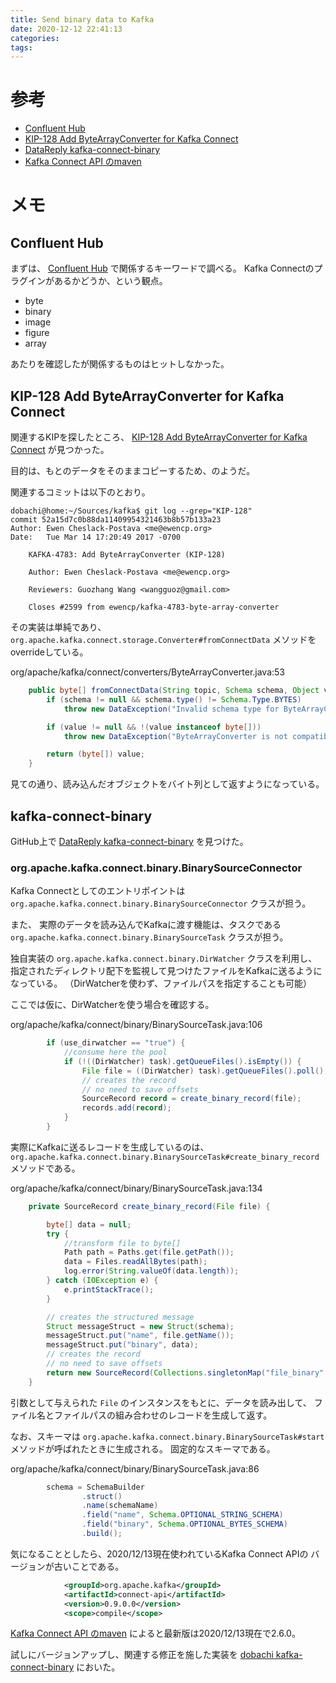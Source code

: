 ```yaml
---
title: Send binary data to Kafka
date: 2020-12-12 22:41:13
categories:
tags:
---
```


# 参考

* [Confluent Hub]
* [KIP-128 Add ByteArrayConverter for Kafka Connect]
* [DataReply kafka-connect-binary]
* [Kafka Connect API のmaven]

[Confluent Hub]: https://www.confluent.io/hub
[KIP-128 Add ByteArrayConverter for Kafka Connect]: https://cwiki.apache.org/confluence/display/KAFKA/KIP-128%3A+Add+ByteArrayConverter+for+Kafka+Connect
[DataReply kafka-connect-binary]: https://github.com/DataReply/kafka-connect-binary
[Kafka Connect API のmaven]: https://mvnrepository.com/artifact/org.apache.kafka/connect-api/2.6.0
[dobachi kafka-connect-binary]: https://github.com/dobachi/kafka-connect-binary


# メモ


## Confluent Hub

まずは、 [Confluent Hub] で関係するキーワードで調べる。
Kafka Connectのプラグインがあるかどうか、という観点。

* byte
* binary
* image
* figure
* array

あたりを確認したが関係するものはヒットしなかった。

## KIP-128 Add ByteArrayConverter for Kafka Connect

関連するKIPを探したところ、
[KIP-128 Add ByteArrayConverter for Kafka Connect] が見つかった。

目的は、もとのデータをそのままコピーするため、のようだ。

関連するコミットは以下のとおり。

```shell
dobachi@home:~/Sources/kafka$ git log --grep="KIP-128"
commit 52a15d7c0b88da11409954321463b8b57b133a23
Author: Ewen Cheslack-Postava <me@ewencp.org>
Date:   Tue Mar 14 17:20:49 2017 -0700

    KAFKA-4783: Add ByteArrayConverter (KIP-128)

    Author: Ewen Cheslack-Postava <me@ewencp.org>

    Reviewers: Guozhang Wang <wangguoz@gmail.com>

    Closes #2599 from ewencp/kafka-4783-byte-array-converter
```

その実装は単純であり、 `org.apache.kafka.connect.storage.Converter#fromConnectData` メソッドをoverrideしている。

org/apache/kafka/connect/converters/ByteArrayConverter.java:53

```java
    public byte[] fromConnectData(String topic, Schema schema, Object value) {
        if (schema != null && schema.type() != Schema.Type.BYTES)
            throw new DataException("Invalid schema type for ByteArrayConverter: " + schema.type().toString());

        if (value != null && !(value instanceof byte[]))
            throw new DataException("ByteArrayConverter is not compatible with objects of type " + value.getClass());

        return (byte[]) value;
    }
```

見ての通り、読み込んだオブジェクトをバイト列として返すようになっている。


## kafka-connect-binary

GitHub上で [DataReply kafka-connect-binary] を見つけた。

### org.apache.kafka.connect.binary.BinarySourceConnector

Kafka Connectとしてのエントリポイントは `org.apache.kafka.connect.binary.BinarySourceConnector` クラスが担う。

また、 実際のデータを読み込んでKafkaに渡す機能は、タスクである `org.apache.kafka.connect.binary.BinarySourceTask` クラスが担う。

独自実装の `org.apache.kafka.connect.binary.DirWatcher` クラスを利用し、
指定されたディレクトリ配下を監視して見つけたファイルをKafkaに送るようになっている。
（DirWatcherを使わず、ファイルパスを指定することも可能）

ここでは仮に、DirWatcherを使う場合を確認する。

org/apache/kafka/connect/binary/BinarySourceTask.java:106

```java
        if (use_dirwatcher == "true") {
            //consume here the pool
            if (!((DirWatcher) task).getQueueFiles().isEmpty()) {
                File file = ((DirWatcher) task).getQueueFiles().poll();
                // creates the record
                // no need to save offsets
                SourceRecord record = create_binary_record(file);
                records.add(record);
            }
        }
```

実際にKafkaに送るレコードを生成しているのは、
`org.apache.kafka.connect.binary.BinarySourceTask#create_binary_record` メソッドである。

org/apache/kafka/connect/binary/BinarySourceTask.java:134

```java
    private SourceRecord create_binary_record(File file) {

        byte[] data = null;
        try {
            //transform file to byte[]
            Path path = Paths.get(file.getPath());
            data = Files.readAllBytes(path);
            log.error(String.valueOf(data.length));
        } catch (IOException e) {
            e.printStackTrace();
        }

        // creates the structured message
        Struct messageStruct = new Struct(schema);
        messageStruct.put("name", file.getName());
        messageStruct.put("binary", data);
        // creates the record
        // no need to save offsets
        return new SourceRecord(Collections.singletonMap("file_binary", 0), Collections.singletonMap("0", 0), topic, messageStruct.schema(), messageStruct);
    }
```

引数として与えられた `File` のインスタンスをもとに、データを読み出して、
ファイル名とファイルパスの組み合わせのレコードを生成して返す。

なお、スキーマは `org.apache.kafka.connect.binary.BinarySourceTask#start` メソッドが呼ばれたときに生成される。
固定的なスキーマである。

org/apache/kafka/connect/binary/BinarySourceTask.java:86

```java
        schema = SchemaBuilder
                .struct()
                .name(schemaName)
                .field("name", Schema.OPTIONAL_STRING_SCHEMA)
                .field("binary", Schema.OPTIONAL_BYTES_SCHEMA)
                .build();
```

気になることとしたら、2020/12/13現在使われているKafka Connect APIの
バージョンが古いことである。

```xml
            <groupId>org.apache.kafka</groupId>
            <artifactId>connect-api</artifactId>
            <version>0.9.0.0</version>
            <scope>compile</scope>
```

[Kafka Connect API のmaven] によると最新版は2020/12/13現在で2.6.0。

試しにバージョンアップし、関連する修正を施した実装を
[dobachi kafka-connect-binary] においた。

<!-- vim: set et tw=0 ts=2 sw=2: -->
